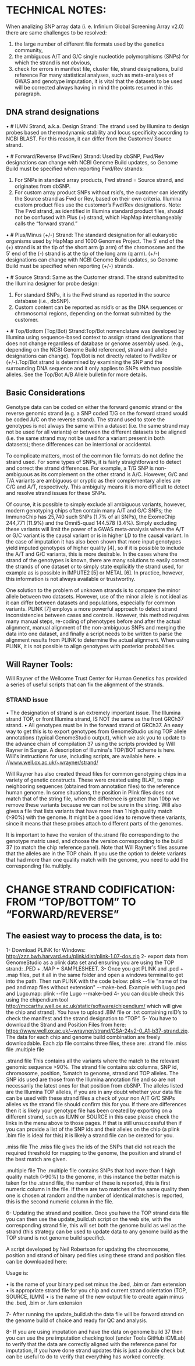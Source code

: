 # TECHNICAL NOTES:

When analizing SNP array data (i. e. Infinium Global Screening Array v2.0) there are same challenges to be resolved: 
1) the large number of different file formats used by the genetics community, 
2) the ambiguous A/T and G/C single nucleotide polymorphisms (SNPs) for which the strand is not obvious, 
3) check for errors in manifest file, cluster file, strand designations, build reference 
For many statistical analyses, such as meta-analyses of GWAS and genotype imputation, it is vital that the datasets to be used will be corrected always having in mind the points resumed in this paragraph.

## DNA strand designations
•	# ILMN Strand, a.k.a. Design Strand: The strand used by Illumina to design probes based on thermodynamic stability and locus specificity according to NCBI BLAST. For this reason, it can differ from the Customer/ Source strand.

•	# Forward/Reverse (Fwd/Rev) Strand: Used by dbSNP, Fwd/Rev designations can change with NCBI Genome Build updates, so Genome Build must be specified when reporting Fwd/Rev strands:
1. For SNPs in standard array products, Fwd strand = Source strand, and originates from dbSNP.
2. For custom array product SNPs without rsid’s, the customer can identify the Source strand as Fwd or Rev, based on their own criteria. Illumina custom product files use the customer’s Fwd/Rev designations. Note: The Fwd strand, as identified in Illumina standard product files, should not be confused with Plus (+) strand, which HapMap interchangeably calls the “forward strand.”

•	# Plus/Minus (+/-) Strand: The standard designation for all eukaryotic organisms used by HapMap and 1000 Genomes Project. The 5′ end of the (+) strand is at the tip of the short arm (p arm) of the chromosome and the 5′ end of the (-) strand is at the tip of the long arm (q arm). (+/-) designations can change with NCBI Genome Build updates, so Genome Build must be specified when reporting (+/-) strands.

•	# Source Strand: Same as the Customer strand. The strand submitted to the Illumina designer for probe design:
1. For standard SNPs, it is the Fwd strand as reported in the source database (i.e., dbSNP).
2. Custom content can be reported as rsid’s or as the DNA sequences or chromosomal regions, depending on the format submitted by the customer.

•	# Top/Bottom (Top/Bot) Strand:Top/Bot nomenclature was developed by Illumina using sequence-based context to assign strand designations that does not change regardless of database or genome assembly used. (e.g., depending on the NCBI Genome Build referenced, strand and allele designations can change). Top/Bot is not directly related to Fwd/Rev or (+/-).Top/Bot strand is determined by examining the SNP and the surrounding DNA sequence and it only applies to SNPs with two possible alleles. See the Top/Bot A/B Allele bulletin for more details.

## Basic Considerations
Genotype data can be coded on either the forward genomic strand or the reverse genomic strand (e.g. a SNP coded T/G on the forward strand would be coded A/C on the reverse strand). The strand used to store the genotypes is not always the same within a dataset (i.e. the same strand may not be used for all variants) or between the different datasets to be aligned (i.e. the same strand may not be used for a variant present in both datasets); these differences can be intentional or accidental. 

To complicate matters, most of the common file formats do not define the strand used. For some types of SNPs, it is fairly straightforward to detect and correct the strand differences. For example, a T/G SNP is non-ambiguous as its complement on the other strand is A/C. However, G/C and T/A variants are ambiguous or cryptic as their complementary alleles are C/G and A/T, respectively. This ambiguity means it is more difficult to detect and resolve strand issues for these SNPs.

Of course, it is possible to simply exclude all ambiguous variants, however, modern genotyping chips often contain many A/T and G/C SNPs; the ImmunoChip has 25,740 such SNPs (1.7% of all SNPs), the ExomeChip 244,771 (11.9%) and the Omni5-quad 144.578 (3.4%). Simply excluding these variants will limit the power of a GWAS meta-analysis where the A/T or G/C variant is the causal variant or is in higher LD to the causal variant. In the case of imputation it has also been shown that more input genotypes yield imputed genotypes of higher quality [4], so if it is possible to include the A/T and G/C variants, this is more desirable. In the cases where the strand of the genotypes is known, there are many solutions to easily correct the strands of one dataset or to simply state explicitly the strand used, for example as is possible in IMPUTE2 [5] or METAL [6]. In practice, however, this information is not always available or trustworthy.

One solution to the problem of unknown strands is to compare the minor allele between two datasets. However, use of the minor allele is not ideal as it can differ between datasets and populations, especially for common variants. PLINK [7] employs a more powerful approach to detect strand inconsistencies between cases and controls. However, this method requires many manual steps, re-coding of phenotypes before and after the actual alignment, manual alignment of the non-ambiguous SNPs and merging the data into one dataset, and finally a script needs to be written to parse the alignment results from PLINK to determine the actual alignment. When using PLINK, it is not possible to align genotypes with posterior probabilities.

## Will Rayner Tools:
Will Rayner of the Wellcome Trust Center for Human Genetics has provided a series of useful scripts that can fix the alignment of the strands.

### STRAND issue
•	The designation of strand is an extremely important issue. The Illumina strand TOP, or front Illumina strand, IS NOT the same as the front GRCh37 strand.
•	All genotypes must be in the forward strand of GRCh37. An easy way to get this is to export genotypes from GenomeStudio using TOP allele annotations (typical GenomeStudio output), which we ask you to update to the advance chain of compilation 37 using the scripts provided by Will Rayner in Sanger. A description of Illumina's TOP/BOT scheme is here. Will's instructions for use, including scripts, are available here.
•	//www.well.ox.ac.uk/~wrayner/strand/

Will Rayner has also created thread files for common genotyping chips in a variety of genetic constructs. These were created using BLAT, to map neighboring sequences (obtained from annotation files) to the reference human genome. 
In some situations, the position in Plink files does not match that of the string file, when the difference is greater than 10bp we remove these variants because we can not be sure in the string. Will also gives a file that lists variants that have more than 1 high quality match (>90%) with the genome. It might be a good idea to remove these variants, since it means that these probes attach to different parts of the genomes.

It is important to have the version of the.strand file corresponding to the genotype matrix used, and choose the version corresponding to the build 37 (to match the chip reference panel). Note that Will Rayner's files assume that the alleles are in the TOP chain. If you use the option to delete variants that had more than one quality match with the genome, you need to add the corresponding file.multiply.

# CHANGE STRAND CODIFICATION: FROM “TOP/BOTTOM” TO “FORWARD/REVERSE” 

## The easiest way to process the data, is to:
1- Download PLINK for Windows: http://zzz.bwh.harvard.edu/plink/dist/plink-1.07-dos.zip
2-	export data from GenomeStudio as a plink data set and ensuring you are using the TOP strand: .PED + .MAP + SAMPLESHEET.
3- Once you get PLINK and .ped + .map files, put it all in the same folder and open a windows terminal to get into the path. Then run PLINK with the code below:
plink --file "name of the ped and map files without extension" --make-bed. 
Example with Lugo.ped and Lugo.map: plink --file Lugo --make-bed
4-	you can double check this using the chipendium tool
http://mccarthy.well.ox.ac.uk/static/software/chipendium/  which will give the chip and strand). You have to upload .BIM file or .txt containing rsID’s to check the manifest and the strand designation to “TOP”.
5-	You have to download the Strand and Position Files from here:
https://www.well.ox.ac.uk/~wrayner/strand/GSA-24v2-0_A1-b37-strand.zip.  
The data for each chip and genome build combination are freely downloadable. Each zip file contains three files, these are:
.strand file
.miss file
.multiple file

.strand file This contains all the variants where the match to the relevant genomic sequence >90%. The strand file contains six columns, SNP id, chromosome, position, %match to genome, strand and TOP alleles. The SNP ids used are those from the Illumina annotation file and so are not necessarily the latest ones for that position from dbSNP. The alleles listed are the Illumina TOP alleles, if you are in any doubt whether your data file can be used with these strand files a check of your non A/T G/C SNPs alleles vs the strand file should confirm this for you. If there are differences then it is likely your genotype file has been created by exporting on a different strand, such as ILMN or SOURCE in this case please check the links in the menu above to those pages. If that is still unsuccessful then if you can provide a list of the SNP ids and their alleles on the chip (a plink .bim file is ideal for this) it is likely a strand file can be created for you.

.miss file The .miss file gives the ids of the SNPs that did not reach the required threshold for mapping to the genome, the position and strand of the best match are given.

.multiple file The .multiple file contains SNPs that had more than 1 high quality match (>90%) to the genome, in this instance the better match is taken for the .strand file, the number of these is reported, this is first numeric column in the file. If there are two matches of the same quality then one is chosen at random and the number of identical matches is reported, this is the second numeric column in the file.

6-	Updating the strand and position. Once you have the TOP strand data file you can then use the update_build.sh script on the web site, with the corresponding strand file, this will set both the genome build as well as the strand (this strategy can be used to update data to any genome build as the TOP strand is not genome build specific). 

A script developed by Neil Robertson for updating the chromosome, position and strand of binary ped files using these strand and position files can be downloaded here:




Usage is:

•	<bed-file-stem>	is the name of your binary ped set minus the .bed, .bim or .fam extension
•	<strand-file>	is appropriate strand file for you chip and current strand orientation (TOP, SOURCE, ILMN)
•	<output-file-stem>	is the name of the new output file to create again minus the .bed, .bim or .fam extension

7-	After running the update_build.sh the data file will be forward strand on the genome build of choice and ready for QC and analysis. 

8-	If you are using imputation and have the data on genome build 37 then you can use the pre imputation checking tool (under Tools GitHub iCMLab) to verify that the data are correctly aligned with the reference panel for imputation, if you have done strand updates this is just a double check but can be useful to do to verify that everything has worked correctly.


